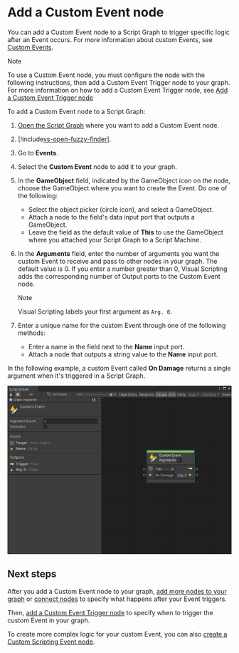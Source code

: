 # Add a Custom Event node

You can add a Custom Event node to a Script Graph to trigger specific logic after an Event occurs. For more information about custom Events, see [Custom Events](vs-custom-events.md).

> [!NOTE]
> To use a Custom Event node, you must configure the node with the following instructions, then add a Custom Event Trigger node to your graph. For more information on how to add a Custom Event Trigger node, see [Add a Custom Event Trigger node](vs-add-custom-event-node-trigger.md)

To add a Custom Event node to a Script Graph: 

1. [Open the Script Graph](vs-open-graph-edit.md) where you want to add a Custom Event node. 

2. [!include[vs-open-fuzzy-finder](./snippets/vs-open-fuzzy-finder.md)]. 
 
3. Go to **Events**.

4. Select the **Custom Event** node to add it to your graph.

5. In the **GameObject** field, indicated by the GameObject icon on the node, choose the GameObject where you want to create the Event. Do one of the following: 

    - Select the object picker (circle icon), and select a GameObject.
    - Attach a node to the field's data input port that outputs a GameObject. 
    - Leave the field as the default value of **This** to use the GameObject where you attached your Script Graph to a Script Machine.

6. In the **Arguments** field, enter the number of arguments you want the custom Event to receive and pass to other nodes in your graph. The default value is 0. If you enter a number greater than 0, Visual Scripting adds the corresponding number of Output ports to the Custom Event node.

    > [!NOTE]
    > Visual Scripting labels your first argument as `Arg. 0`.

7. Enter a unique name for the custom Event through one of the following methods: 

   - Enter a name in the field next to the **Name** input port. 
   - Attach a node that outputs a string value to the **Name** input port. 

In the following example, a custom Event called **On Damage** returns a single argument when it's triggered in a Script Graph. 

![An image of the Graph window, that displays a Custom Event node. Its Arguments are set to 1, its Target is set to This, and its Name is set to On Damage.](images/vs-events-custom-event-node.png)


## Next steps 

After you add a Custom Event node to your graph, [add more nodes to your graph](vs-add-node-to-graph.md) or [connect nodes](vs-creating-connections.md) to specify what happens after your Event triggers. 

Then, [add a Custom Event Trigger node](vs-add-custom-event-node-trigger.md) to specify when to trigger the custom Event in your graph. 

To create more complex logic for your custom Event, you can also [create a Custom Scripting Event node](vs-create-own-custom-event-node.md).


